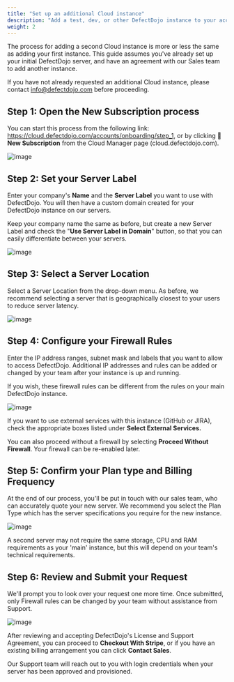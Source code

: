 ```yaml
---
title: "Set up an additional Cloud instance"
description: "Add a test, dev, or other DefectDojo instance to your account"
weight: 2
---
```


The process for adding a second Cloud instance is more or less the same as adding your first instance. This guide assumes you've already set up your initial DefectDojo server, and have an agreement with our Sales team to add another instance.

If you have not already requested an additional Cloud instance, please contact [info@defectdojo.com](mailto:info@defectdojo.com) before proceeding.

## Step 1: Open the New Subscription process

You can start this process from the following link: <https://cloud.defectdojo.com/accounts/onboarding/step_1>, or by clicking 🛒 **New Subscription** from the Cloud Manager page (cloud.defectdojo.com).

![image](images/request_a_trial.png)

## Step 2: Set your Server Label

Enter your company's **Name** and the **Server Label** you want to use with DefectDojo. You will then have a custom domain created for your DefectDojo instance on our servers.

Keep your company name the same as before, but create a new Server Label and check the "**Use Server Label in Domain**" button, so that you can easily differentiate between your servers.

![image](images/request_a_trial_2.png)

## Step 3: Select a Server Location

Select a Server Location from the drop\-down menu. As before, we recommend selecting a server that is geographically closest to your users to reduce server latency.

![image](images/request_a_trial_3.png)

## Step 4: Configure your Firewall Rules

Enter the IP address ranges, subnet mask and labels that you want to allow to access DefectDojo. Additional IP addresses and rules can be added or changed by your team after your instance is up and running.

If you wish, these firewall rules can be different from the rules on your main DefectDojo instance.

![image](images/request_a_trial_4.png)

If you want to use external services with this instance (GitHub or JIRA), check the appropriate boxes listed under **Select External Services.**

You can also proceed without a firewall by selecting **Proceed Without Firewall**.  Your firewall can be re-enabled later.

## Step 5: Confirm your Plan type and Billing Frequency

At the end of our process, you'll be put in touch with our sales team, who can accurately quote your new server. We recommend you select the Plan Type which has the server specifications you require for the new instance. 

![image](images/request_a_trial_5.png)

A second server may not require the same storage, CPU and RAM requirements as your 'main' instance, but this will depend on your team's technical requirements.

## Step 6: Review and Submit your Request

We'll prompt you to look over your request one more time. Once submitted, only Firewall rules can be changed by your team without assistance from Support.

![image](images/request_a_trial_6.png)

After reviewing and accepting DefectDojo's License and Support Agreement, you can proceed to **Checkout With Stripe**, or if you have an existing billing arrangement you can click **Contact Sales**.

Our Support team will reach out to you with login credentials when your server has been approved and provisioned.